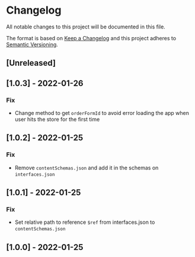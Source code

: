 # Changelog

All notable changes to this project will be documented in this file.

The format is based on [Keep a Changelog](http://keepachangelog.com/en/1.0.0/)
and this project adheres to [Semantic Versioning](http://semver.org/spec/v2.0.0.html).

## [Unreleased]

## [1.0.3] - 2022-01-26
### Fix
- Change method to get `orderFormId` to avoid error loading the app when user hits the store for the first time

## [1.0.2] - 2022-01-25
### Fix
- Remove `contentSchemas.json` and add it in the schemas on `interfaces.json`


## [1.0.1] - 2022-01-25
### Fix
- Set relative path to reference `$ref` from interfaces.json to `contentSchemas.json`

## [1.0.0] - 2022-01-25
